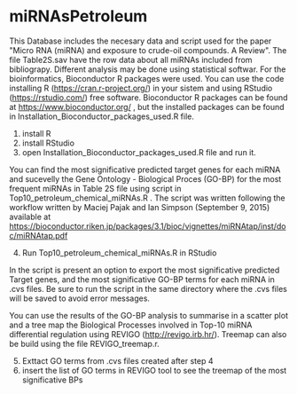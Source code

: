# miRNAsPetroleum
This Database includes the necesary data and script used for the paper "Micro RNA (miRNA) and exposure to crude-oil compounds. A Review".
The file Table2S.sav have the row data about all miRNAs included from bibliograpy. Different analysis may be done using statistical softwar. 
For the bioinformatics, Bioconductor R packages were used. You can use the code installing R (https://cran.r-project.org/) in your sistem and using RStudio (https://rstudio.com/) free software. Bioconductor R packages can be found at https://www.bioconductor.org/ , but the installed packages can be found in Installation_Bioconductor_packages_used.R file.

1) install R
2) install RStudio
3) open Installation_Bioconductor_packages_used.R file and run it.

You can find the most significative predicted target genes for each miRNA and sucevelly the Gene Ontology - Biological Proces (GO-BP) for the most frequent miRNAs in Table 2S file using script in Top10_petroleum_chemical_miRNAs.R . The script was written following the workflow written by Maciej Pajak and Ian Simpson (September 9, 2015) available at https://bioconductor.riken.jp/packages/3.1/bioc/vignettes/miRNAtap/inst/doc/miRNAtap.pdf

4) Run Top10_petroleum_chemical_miRNAs.R in RStudio

In the script is present an option to export the most significative predicted Target genes, and the most significative GO-BP terms for each miRNA in .cvs files. Be sure to run the script in the same directory where the .cvs files will be saved to avoid error messages.

You can use the results of the GO-BP analysis to summarise in a scatter plot and a tree map the Biological Processes involved in Top-10 miRNA differential regulation using REVIGO (http://revigo.irb.hr/). Treemap can also be build using the file REVIGO_treemap.r.

5) Exttact GO terms from .cvs files created after step 4
6) insert the list of GO terms in REVIGO tool to see the treemap of the most significative BPs

